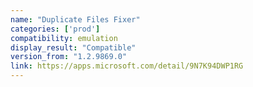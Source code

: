 ```yaml
---
name: "Duplicate Files Fixer"
categories: ['prod']
compatibility: emulation
display_result: "Compatible"
version_from: "1.2.9869.0"
link: https://apps.microsoft.com/detail/9N7K94DWP1RG
---
```


